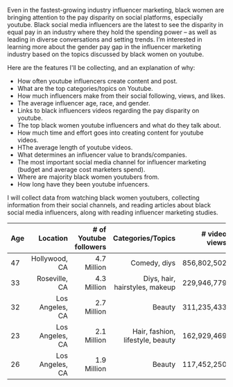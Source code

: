 <p>Even in the fastest-growing industry influencer marketing, black women are bringing attention to the pay disparity on social platforms, especially youtube. Black social media influencers are the latest to see the disparity in equal pay in an industry where they hold the spending power – as well as leading in diverse conversations and setting trends. I’m interested in learning more about the gender pay gap in the influencer marketing industry based on the topics discussed by black women on youtube. </p>

Here are the features I'll be collecting, and an explanation of why:

* How often youtube influencers create content and post.
* What are the top categories/topics on Youtube.
* How much influencers make from their social following, views, and likes.
* The average influencer age, race, and gender. 
* Links to black influencers videos regarding the pay disparity on youtube. 
* The top black women youtube influencers and what do they talk about. 
* How much time and effort goes into creating content for youtube videos.
* HThe average length of youtube videos.
* What determines an influencer value to brands/companies.
* The most important social media channel for influencer marketing (budget and average cost marketers spend).
* Where are majority black women youtubers from.
* How long have they been youtube infuencers. 

<p>I will collect data from watching black women youtubers, collecting information from their social channels, and reading articles about black social media influencers, along with reading influencer marketing studies. </p>

| Age      		| Location      | # of Youtube followers| Categories/Topics | # video views |
| ------------- | -------------:| ---------------------:| -----------------:| ------------:
|  47 		| 	Hollywood, CA		|     4.7 Million            	|  Comedy, diys				|  856,802,502        |
| 33      		| Roseville, CA     	    |  4.3 Million					| Diys, hair, hairstyles,  makeup				| 229,946,779 		  | 
| 32 			| Los Angeles, CA      		| 2.7 Million					| Beauty                | 311,235,433         |
| 23 			| Los Angeles, CA     		| 2.1 Million					| Hair, fashion, lifestyle, beauty                | 162,929,469         |
| 26 			| Los Angeles, CA     		| 1.9 Million 					|    Beauty            | 117,452,250          |


